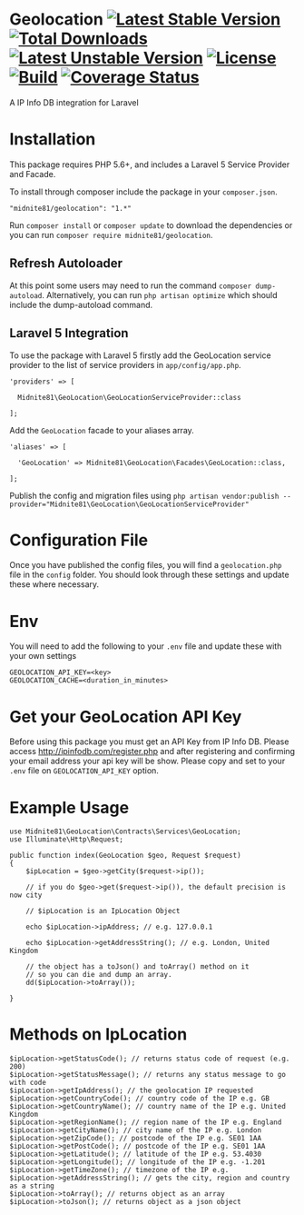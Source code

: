 # Geolocation [![Latest Stable Version](https://poser.pugx.org/midnite81/geolocation/version)](https://packagist.org/packages/midnite81/geolocation) [![Total Downloads](https://poser.pugx.org/midnite81/geolocation/downloads)](https://packagist.org/packages/midnite81/geolocation) [![Latest Unstable Version](https://poser.pugx.org/midnite81/geolocation/v/unstable)](https://packagist.org/packages/midnite81/geolocation) [![License](https://poser.pugx.org/midnite81/geolocation/license.svg)](https://packagist.org/packages/midnite81/geolocation) [![Build](https://travis-ci.org/midnite81/geolocation.svg?branch=master)](https://travis-ci.org/midnite81/geolocation) [![Coverage Status](https://coveralls.io/repos/github/midnite81/geolocation/badge.svg?branch=master)](https://coveralls.io/github/midnite81/geolocation?branch=master)

A IP Info DB integration for Laravel

# Installation

This package requires PHP 5.6+, and includes a Laravel 5 Service Provider and Facade.

To install through composer include the package in your `composer.json`.

    "midnite81/geolocation": "1.*"

Run `composer install` or `composer update` to download the dependencies or you can run `composer require midnite81/geolocation`.

## Refresh Autoloader

At this point some users may need to run the command `composer dump-autoload`. Alternatively, you can run `php artisan optimize`
which should include the dump-autoload command.

## Laravel 5 Integration

To use the package with Laravel 5 firstly add the GeoLocation service provider to the list of service providers 
in `app/config/app.php`.

    'providers' => [

      Midnite81\GeoLocation\GeoLocationServiceProvider::class
              
    ];
    
Add the `GeoLocation` facade to your aliases array.

    'aliases' => [

      'GeoLocation' => Midnite81\GeoLocation\Facades\GeoLocation::class,
      
    ];
    
Publish the config and migration files using 
`php artisan vendor:publish --provider="Midnite81\GeoLocation\GeoLocationServiceProvider"`
    
# Configuration File

Once you have published the config files, you will find a `geolocation.php` file in the `config` folder. You should 
look through these settings and update these where necessary. 

# Env

You will need to add the following to your `.env` file and update these with your own settings

    GEOLOCATION_API_KEY=<key>
    GEOLOCATION_CACHE=<duration_in_minutes>

# Get your GeoLocation API Key

Before using this package you must get an API Key from IP Info DB. Please access http://ipinfodb.com/register.php and after registering and confirming your email address your api key will be show. Please copy and set to your `.env` file on `GEOLOCATION_API_KEY` option.

# Example Usage

    use Midnite81\GeoLocation\Contracts\Services\GeoLocation;
    use Illuminate\Http\Request;
    
    public function index(GeoLocation $geo, Request $request) 
    {
        $ipLocation = $geo->getCity($request->ip());
        
        // if you do $geo->get($request->ip()), the default precision is now city
    
        // $ipLocation is an IpLocation Object
        
        echo $ipLocation->ipAddress; // e.g. 127.0.0.1
        
        echo $ipLocation->getAddressString(); // e.g. London, United Kingdom
        
        // the object has a toJson() and toArray() method on it 
        // so you can die and dump an array.
        dd($ipLocation->toArray()); 

    }
    
# Methods on IpLocation

    $ipLocation->getStatusCode(); // returns status code of request (e.g. 200)
    $ipLocation->getStatusMessage(); // returns any status message to go with code
    $ipLocation->getIpAddress(); // the geolocation IP requested
    $ipLocation->getCountryCode(); // country code of the IP e.g. GB
    $ipLocation->getCountryName(); // country name of the IP e.g. United Kingdom
    $ipLocation->getRegionName(); // region name of the IP e.g. England
    $ipLocation->getCityName(); // city name of the IP e.g. London
    $ipLocation->getZipCode(); // postcode of the IP e.g. SE01 1AA
    $ipLocation->getPostCode(); // postcode of the IP e.g. SE01 1AA
    $ipLocation->getLatitude(); // latitude of the IP e.g. 53.4030
    $ipLocation->getLongitude(); // longitude of the IP e.g. -1.201
    $ipLocation->getTimeZone(); // timezone of the IP e.g.
    $ipLocation->getAddressString(); // gets the city, region and country as a string
    $ipLocation->toArray(); // returns object as an array
    $ipLocation->toJson(); // returns object as a json object
